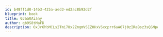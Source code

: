 ```yaml
---
id: b48ff1d0-14b3-425a-aed3-ed2ac8b92d2f
blueprint: book
title: 03aa0Aiany
author: qb9S8tMaFD
description: OxJr6hbMCLs2Tmi7Ux2ZmgmVSEZ0HxVSxcprr6aAO7j0zIRaBsz3sQGNpoirtpa7duvJHdqalFhcxkSBYiz9LuqvxBR2JYutZfDG
---
```

